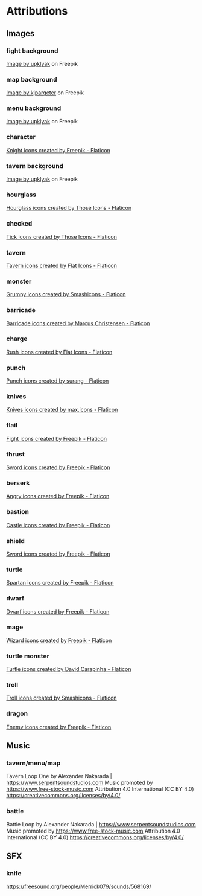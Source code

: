 # Attributions
## Images
### fight background 
<a href="https://www.freepik.com/free-vector/medieval-night-castle-interior-wooden-arched-door_20499126.htm#query=dungeon&position=5&from_view=keyword">Image by upklyak</a> on Freepik

### map background
<a href="https://www.freepik.com/free-vector/abstract-background-with-vintage-paper-design_18073291.htm#query=parchment&position=4&from_view=search&track=sph">Image by kjpargeter</a> on Freepik

### menu background
<a href="https://www.freepik.com/free-vector/ancient-architecture-with-arches-torches_22444977.htm#query=dungeon&position=0&from_view=search&track=sph">Image by upklyak</a> on Freepik

### character
<a href="https://www.flaticon.com/free-icons/knight" title="knight icons">Knight icons created by Freepik - Flaticon</a>

### tavern background
<a href="https://www.freepik.com/free-vector/old-tavern-vintage-pub-with-wooden-bar-counter-shelf-with-bottles-glow-lanterns-beer-mug-table-cartoon-empty-interior-retro-saloon-with-barrel-darts-target-night_11582511.htm#query=tavern&position=49&from_view=search&track=sph">Image by upklyak</a> on Freepik

### hourglass
<a href="https://www.flaticon.com/free-icons/hourglass" title="hourglass icons">Hourglass icons created by Those Icons - Flaticon</a>
  
### checked
<a href="https://www.flaticon.com/free-icons/tick" title="tick icons">Tick icons created by Those Icons - Flaticon</a>
  
### tavern
<a href="https://www.flaticon.com/free-icons/tavern" title="tavern icons">Tavern icons created by Flat Icons - Flaticon</a>
  
### monster
<a href="https://www.flaticon.com/free-icons/grumpy" title="grumpy icons">Grumpy icons created by Smashicons - Flaticon</a>
  
### barricade
<a href="https://www.flaticon.com/free-icons/barricade" title="barricade icons">Barricade icons created by Marcus Christensen - Flaticon</a>

### charge
<a href="https://www.flaticon.com/free-icons/rush" title="rush icons">Rush icons created by Flat Icons - Flaticon</a>

### punch
<a href="https://www.flaticon.com/free-icons/punch" title="punch icons">Punch icons created by surang - Flaticon</a>

### knives
<a href="https://www.flaticon.com/free-icons/knives" title="knives icons">Knives icons created by max.icons - Flaticon</a>

### flail
<a href="https://www.flaticon.com/free-icons/fight" title="fight icons">Fight icons created by Freepik - Flaticon</a>

### thrust
<a href="https://www.flaticon.com/free-icons/sword" title="sword icons">Sword icons created by Freepik - Flaticon</a>

### berserk
<a href="https://www.flaticon.com/free-icons/angry" title="angry icons">Angry icons created by Freepik - Flaticon</a>

### bastion
<a href="https://www.flaticon.com/free-icons/castle" title="castle icons">Castle icons created by Freepik - Flaticon</a>
  
### shield
<a href="https://www.flaticon.com/free-icons/sword" title="sword icons">Sword icons created by Freepik - Flaticon</a>
  
### turtle
<a href="https://www.flaticon.com/free-icons/spartan" title="spartan icons">Spartan icons created by Freepik - Flaticon</a>
  
### dwarf
<a href="https://www.flaticon.com/free-icons/dwarf" title="dwarf icons">Dwarf icons created by Freepik - Flaticon</a>

### mage
  <a href="https://www.flaticon.com/free-icons/wizard" title="wizard icons">Wizard icons created by Freepik - Flaticon</a>
  
### turtle monster
  <a href="https://www.flaticon.com/free-icons/turtle" title="turtle icons">Turtle icons created by David Carapinha - Flaticon</a>
  
### troll
  <a href="https://www.flaticon.com/free-icons/troll" title="troll icons">Troll icons created by Smashicons - Flaticon</a>
  
### dragon
  <a href="https://www.flaticon.com/free-icons/enemy" title="enemy icons">Enemy icons created by Freepik - Flaticon</a>

## Music
### tavern/menu/map
Tavern Loop One by Alexander Nakarada | https://www.serpentsoundstudios.com
Music promoted by https://www.free-stock-music.com
Attribution 4.0 International (CC BY 4.0)
https://creativecommons.org/licenses/by/4.0/

### battle
Battle Loop by Alexander Nakarada | https://www.serpentsoundstudios.com
Music promoted by https://www.free-stock-music.com
Attribution 4.0 International (CC BY 4.0)
https://creativecommons.org/licenses/by/4.0/

## SFX
### knife
https://freesound.org/people/Merrick079/sounds/568169/ 